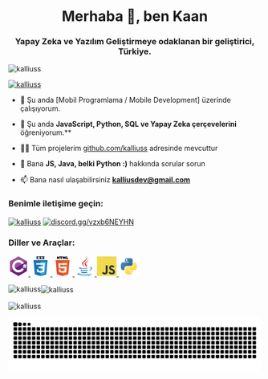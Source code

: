 <h1 align="center">Merhaba 👋, ben Kaan</h1>
<h3 align="center">Yapay Zeka ve Yazılım Geliştirmeye odaklanan bir geliştirici, Türkiye.</h3>

<p align="left"> <img src="https://komarev.com/ghpvc/?username=kalliuss&label=Profile%20views&color=0e75b6&style=flat" alt="kalliuss" /> </p>

<p align="left"> <a href="https://github.com/ryo-ma/github-profile-trophy"><img src="https://github-profile-trophy.vercel.app/?username=kalliuss" alt="kalliuss" /></a> </p>

- 🔭 Şu anda [Mobil Programlama / Mobile Development] üzerinde çalışıyorum. 

- 🌱 Şu anda **JavaScript, Python, SQL ve Yapay Zeka çerçevelerini** öğreniyorum.**

- 👨‍💻 Tüm projelerim [github.com/kalliuss](github.com/kalliuss) adresinde mevcuttur

- 💬 Bana **JS, Java, belki Python :)** hakkında sorular sorun

- 📫 Bana nasıl ulaşabilirsiniz **kalliusdev@gmail.com**

<h3 align="left">Benimle iletişime geçin:</h3>
<p align="left">
<a href="https://instagram.com/kalliuss" target="blank"><img align="center" src="https://raw.githubusercontent.com/rahuldkjain/github-profile-readme-generator/master/src/images/icons/Social/instagram.svg" alt="kalliuss" height="30" width="40" /></a>
<a href="https://discord.gg/vzxb6NEYHN" target="blank"><img align="center" src="https://raw.githubusercontent.com/rahuldkjain/github-profile-readme-generator/master/src/images/icons/Social/discord.svg" alt="discord.gg/vzxb6NEYHN" height="30" width="40" /></a>
</p>

<h3 align="left">Diller ve Araçlar:</h3>
<p align="left"> <a href="https://www.w3schools.com/cs/" target="_blank" rel="noreferrer"> <img src="https://raw.githubusercontent.com/devicons/devicon/master/icons/csharp/csharp-original.svg" alt="csharp" width="40" height="40"/> </a> <a href="https://www.w3schools.com/css/" target="_blank" rel="noreferrer"> <img src="https://raw.githubusercontent.com/devicons/devicon/master/icons/css3/css3-original-wordmark.svg" alt="css3" width="40" height="40"/> </a> <a href="https://www.w3.org/html/" target="_blank" rel="noreferrer"> <img src="https://raw.githubusercontent.com/devicons/devicon/master/icons/html5/html5-original-wordmark.svg" alt="html5" width="40" height="40"/> </a> <a href="https://www.java.com" target="_blank" rel="noreferrer"> <img src="https://raw.githubusercontent.com/devicons/devicon/master/icons/java/java-original.svg" alt="java" width="40" height="40"/> </a> <a href="https://developer.mozilla.org/en-US/docs/Web/JavaScript" target="_blank" rel="noreferrer"> <img src="https://raw.githubusercontent.com/devicons/devicon/master/icons/javascript/javascript-original.svg" alt="javascript" width="40" height="40"/> </a> <a href="https://www.python.org" target="_blank" rel="noreferrer"> <img src="https://raw.githubusercontent.com/devicons/devicon/master/icons/python/python-original.svg" alt="python" width="40" height="40"/> </a> </p>

<p><img align="left" src="https://github-readme-stats.vercel.app/api/top-langs?username=kalliuss&show_icons=true&locale=tr&layout=compact" alt="kalliuss" /></p>

<p> <img align="center" src="https://github-readme-stats.vercel.app/api?username=kalliuss&show_icons=true&locale=tr" alt="kalliuss" /></p>

<p><img align="center" src="https://github-readme-streak-stats.herokuapp.com/?user=kalliuss&" alt="kalliuss" /></p>


<picture>
  <source media="(prefers-color-scheme: dark)" srcset="https://raw.githubusercontent.com/kalliuss/kalliuss/output/github-contribution-grid-snake-dark.svg">
  <source media="(prefers-color-scheme: light)" srcset="https://raw.githubusercontent.com/kalliuss/kalliuss/output/github-contribution-grid-snake.svg">
  <img alt="github contribution grid snake animation" src="https://raw.githubusercontent.com/kalliuss/kalliuss/output/github-contribution-grid-snake.svg">
</picture>
